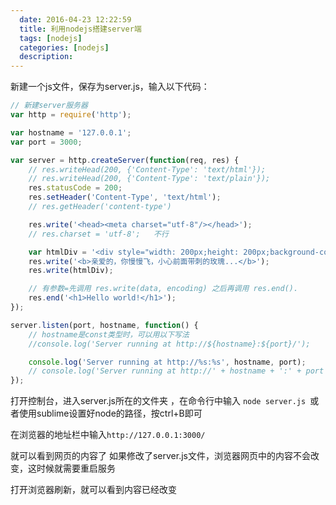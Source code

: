 ```yaml
---
  date: 2016-04-23 12:22:59
  title: 利用nodejs搭建server端
  tags: [nodejs]
  categories: [nodejs]
  description:
---
```



新建一个js文件，保存为server.js，输入以下代码：
```js
// 新建server服务器
var http = require('http');

var hostname = '127.0.0.1';
var port = 3000;

var server = http.createServer(function(req, res) {
	// res.writeHead(200, {'Content-Type': 'text/html'});
	// res.writeHead(200, {'Content-Type': 'text/plain'});
	res.statusCode = 200;
	res.setHeader('Content-Type', 'text/html');
	// res.getHeader('content-type')

	res.write('<head><meta charset="utf-8"/></head>');
	// res.charset = 'utf-8';   不行

	var htmlDiv = '<div style="width: 200px;height: 200px;background-color: #f0f;">div</div>';
	res.write('<b>亲爱的，你慢慢飞，小心前面带刺的玫瑰...</b>');
	res.write(htmlDiv);

	// 有参数=先调用 res.write(data, encoding) 之后再调用 res.end().
	res.end('<h1>Hello world!</h1>');
});

server.listen(port, hostname, function() {
	// hostname是const类型时，可以用以下写法
	//console.log('Server running at http://${hostname}:${port}/');

	console.log('Server running at http://%s:%s', hostname, port);
	// console.log('Server running at http://' + hostname + ':' + port + '/');
});
```

打开控制台，进入server.js所在的文件夹 ，在命令行中输入 `node server.js `或者使用sublime设置好node的路径，按ctrl+B即可

在浏览器的地址栏中输入`http://127.0.0.1:3000/`

就可以看到网页的内容了
如果修改了server.js文件，浏览器网页中的内容不会改变，这时候就需要重启服务

打开浏览器刷新，就可以看到内容已经改变



